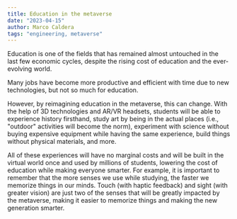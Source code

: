 ```yaml
---
title: Education in the metaverse
date: "2023-04-15"
author: Marco Caldera
tags: "engineering, metaverse"
---
```


Education is one of the fields that has remained almost untouched in the last few economic cycles, despite the rising cost of education and the ever-evolving world.

Many jobs have become more productive and efficient with time due to new technologies, but not so much for education.

However, by reimagining education in the metaverse, this can change. With the help of 3D technologies and AR/VR headsets, students will be able to experience history firsthand, study art by being in the actual places (i.e., "outdoor" activities will become the norm), experiment with science without buying expensive equipment while having the same experience, build things without physical materials, and more.

All of these experiences will have no marginal costs and will be built in the virtual world once and used by millions of students, lowering the cost of education while making everyone smarter. For example, it is important to remember that the more senses we use while studying, the faster we memorize things in our minds. Touch (with haptic feedback) and sight (with greater vision) are just two of the senses that will be greatly impacted by the metaverse, making it easier to memorize things and making the new generation smarter.
